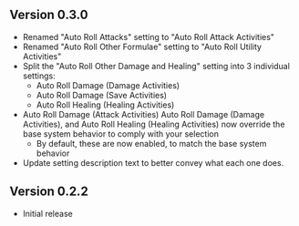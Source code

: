 ## Version 0.3.0
- Renamed "Auto Roll Attacks" setting to "Auto Roll Attack Activities"
- Renamed "Auto Roll Other Formulae" setting to "Auto Roll Utility Activities"
- Split the "Auto Roll Other Damage and Healing" setting into 3 individual settings:
  - Auto Roll Damage (Damage Activities)
  - Auto Roll Damage (Save Activities)
  - Auto Roll Healing (Healing Activities)
- Auto Roll Damage (Attack Activities) Auto Roll Damage (Damage Activities), and Auto Roll Healing (Healing Activities) now override the base system behavior to comply with your selection
  - By default, these are now enabled, to match the base system behavior
- Update setting description text to better convey what each one does.

## Version 0.2.2
- Initial release